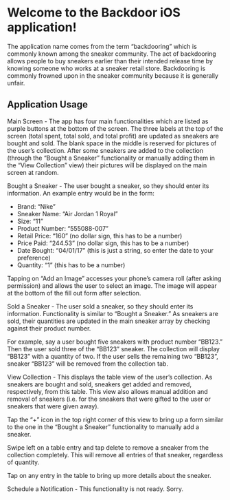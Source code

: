 Welcome to the Backdoor iOS application!
==============

The application name comes from the term “backdooring” which is commonly known among the sneaker community. The act of backdooring allows people to buy sneakers earlier than their intended release time by knowing someone who works at a sneaker retail store. Backdooring is commonly frowned upon in the sneaker community because it is generally unfair.

Application Usage
--------------

Main Screen - The app has four main functionalities which are listed as purple buttons at the bottom of the screen. The three labels at the top of the screen (total spent, total sold, and total profit) are updated as sneakers are bought and sold. The blank space in the middle is reserved for pictures of the user’s collection. After some sneakers are added to the collection (through the “Bought a Sneaker” functionality or manually adding them in the “View Collection” view) their pictures will be displayed on the main screen at random.

Bought a Sneaker - The user bought a sneaker, so they should enter its information. An example entry would be in the form:

* Brand: “Nike”
* Sneaker Name: “Air Jordan 1 Royal”
* Size: “11”
* Product Number: “555088-007”
* Retail Price: “160” (no dollar sign, this has to be a number)
* Price Paid: “244.53” (no dollar sign, this has to be a number)
* Date Bought: “04/01/17” (this is just a string, so enter the date to your preference)
* Quantity: “1” (this has to be a number)

Tapping on “Add an Image” accesses your phone’s camera roll (after asking permission) and allows the user to select an image. The image will appear at the bottom of the fill out form after selection.

Sold a Sneaker - The user sold a sneaker, so they should enter its information. Functionality is similar to “Bought a Sneaker.” As sneakers are sold, their quantities are updated in the main sneaker array by checking against their product number. 

For example, say a user bought five sneakers with product number “BB123.” Then the user sold three of the “BB123” sneaker. The collection will display “BB123” with a quantity of two. If the user sells the remaining two “BB123”, sneaker “BB123” will be removed from the collection tab.

View Collection - This displays the table view of the user’s collection. As sneakers are bought and sold, sneakers get added and removed, respectively, from this table. This view also allows manual addition and removal of sneakers (i.e. for the sneakers that were gifted to the user or sneakers that were given away). 

Tap the “+” icon in the top right corner of this view to bring up a form similar to the one in the “Bought a Sneaker” functionality to manually add a sneaker. 

Swipe left on a table entry and tap delete to remove a sneaker from the collection completely. This will remove all entries of that sneaker, regardless of quantity.

Tap on any entry in the table to bring up more details about the sneaker.

Schedule a Notification - This functionality is not ready. Sorry.
